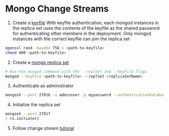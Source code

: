 # Mongo Change Streams

1. Create a [keyfile](https://www.mongodb.com/docs/v5.3/tutorial/enforce-keyfile-access-control-in-existing-replica-set/#enforce-keyfile-access-control-on-existing-replica-set)
With keyfile authentication, each mongod instances in the replica set uses the contents of the keyfile as the shared password for authenticating other members in the deployment. Only mongod instances with the correct keyfile can join the replica set
```bash
openssl rand -base64 756 > <path-to-keyfile>
chmod 400 <path-to-keyfile>
```

2. Create a [mongo replica set](https://www.mongodb.com/blog/post/an-introduction-to-change-streams)
```bash
# Run the mongod command with the --replSet and --keyFile flags
mongod --keyFile <path-to-keyfile> --replSet <replicaSetName>
```

3. Authenticate as administrator
```bash
mongosh --port 27016 -u adminuser -p mypassword --authenticationDatabase admin
```

4. Initialize the replica set
```bash
mongosh --port 27017
> rs.initiate()
```

5. Follow change stream [tutorial](https://www.mongodb.com/blog/post/an-introduction-to-change-streams)
